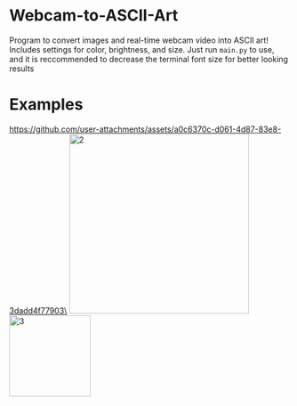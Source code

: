 # Webcam-to-ASCII-Art
Program to convert images and real-time webcam video into ASCII art! Includes settings for color, brightness, and size. Just run `main.py` to use, and it is reccommended to decrease the terminal font size for better looking results

# Examples
https://github.com/user-attachments/assets/a0c6370c-d061-4d87-83e8-3dadd4f77903\
<img width="323" alt="2" src="https://github.com/user-attachments/assets/7e7a4572-885e-456d-a470-af09f04fe545">\
<img width="146" alt="3" src="https://github.com/user-attachments/assets/50300b04-7c05-4ab8-98be-785752800faa">
